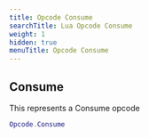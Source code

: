 ```yaml
---
title: Opcode Consume
searchTitle: Lua Opcode Consume
weight: 1
hidden: true
menuTitle: Opcode Consume
---
```

## Consume

This represents a Consume opcode
```lua
Opcode.Consume
```